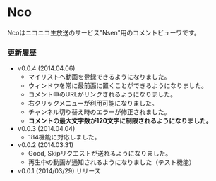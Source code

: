 # Nco
Ncoはニコニコ生放送のサービス"Nsen"用のコメントビューワです。

### 更新履歴
- v0.0.4 (2014.04.06)
    - マイリストへ動画を登録できるようになりました。
    - ウィンドウを常に最前面に置くことができるようになりました。
    - コメント中のURLがリンクされるようになりました。
    - 右クリックメニューが利用可能になりました。
    - チャンネル切り替え時のエラーが修正されました。
    - **コメントの最大文字数が120文字に制限されるようになりました。**
- v0.0.3 (2014.04.04)
    - 184機能に対応しました。
- v0.0.2 (2014.03.31)  
    - Good, Skipリクエストが送れるようになりました。  
    - 再生中の動画が通知されるようになりました（テスト機能）
- v0.0.1 (2014/03/29) リリース